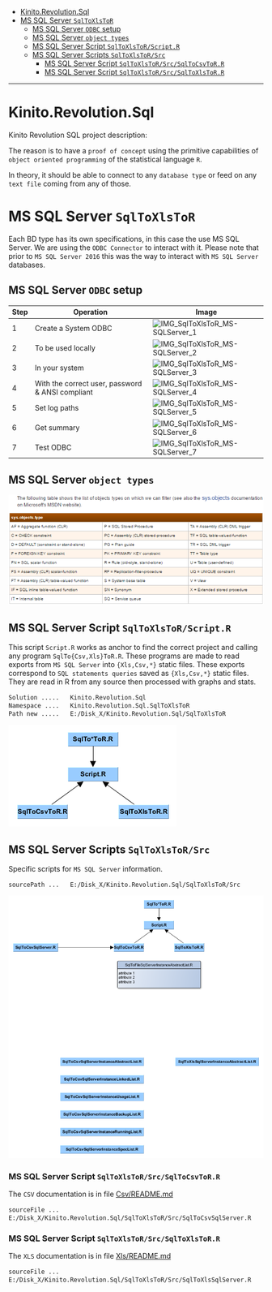 <!-- TOC -->

- [Kinito.Revolution.Sql](#kinitorevolutionsql)
- [MS SQL Server `SqlToXlsToR`](#ms-sql-server-sqltoxlstor)
    - [MS SQL Server `ODBC` setup](#ms-sql-server-odbc-setup)
    - [MS SQL Server `object types`](#ms-sql-server-object-types)
    - [MS SQL Server Script `SqlToXlsToR/Script.R`](#ms-sql-server-script-sqltoxlstorscriptr)
    - [MS SQL Server Scripts `SqlToXlsToR/Src`](#ms-sql-server-scripts-sqltoxlstorsrc)
        - [MS SQL Server Script `SqlToXlsToR/Src/SqlToCsvToR.R`](#ms-sql-server-script-sqltoxlstorsrcsqltocsvtorr)
        - [MS SQL Server Script `SqlToXlsToR/Src/SqlToXlsToR.R`](#ms-sql-server-script-sqltoxlstorsrcsqltoxlstorr)

<!-- /TOC -->
---

# Kinito.Revolution.Sql

Kinito Revolution SQL project description:

The reason is to have a `proof of concept` using the primitive capabilities of `object oriented programming` of the statistical language `R`.

In theory, it should be able to connect to any `database type` or feed on any `text file` coming from any of those.

# MS SQL Server `SqlToXlsToR`

Each BD type has its own specifications, in this case the use MS SQL Server. We are using the `ODBC Connector` to interact with it. Please note that prior to `MS SQL Server 2016` this was the way to interact with `MS SQL Server` databases.

## MS SQL Server `ODBC` setup

| Step | Operation                                        | Image                                                                                                             |
| ---- | ------------------------------------------------ | ----------------------------------------------------------------------------------------------------------------- |
| 1    | Create a System ODBC                             | ![IMG_SqlToXlsToR_MS-SQLServer_1](https://1.bp.blogspot.com/-rn0UkuRCH9Q/V6n-Zht1QPI/AAAAAAAAAqQ/siXDSPCR8VoFh0ctWZhBJ1yQYkGcfm_PQCLcB/s400/image001.png "SqlToXlsToR MS-SQLServer_1") |
| 2    | To be used locally                               | ![IMG_SqlToXlsToR_MS-SQLServer_2](https://4.bp.blogspot.com/-3V1BOXL_da8/V6n-61Z-khI/AAAAAAAAAqY/PiOTEfeNa5k7RmS4bPG3hLNqQZ7Zjjk9wCEw/s400/image004.png "SqlToXlsToR MS-SQLServer_2") |
| 3    | In your system                                   | ![IMG_SqlToXlsToR_MS-SQLServer_3](https://1.bp.blogspot.com/-bnrViLFLBhM/V6n-ljERWsI/AAAAAAAAAqU/-bsABkxgOpIaOubDo53ysJCCJGgAFYamQCLcB/s400/image003.png "SqlToXlsToR MS-SQLServer_3") |
| 4    | With the correct user, password & ANSI compliant | ![IMG_SqlToXlsToR_MS-SQLServer_4](https://2.bp.blogspot.com/-HD0gzn5xcTo/V6oCm0DV2fI/AAAAAAAAAqo/MLkSgrdokPEiN1ucG7GL-jR8txvv-0H9wCLcB/s400/image005.png "SqlToXlsToR MS-SQLServer_4") |
| 5    | Set log paths                                    | ![IMG_SqlToXlsToR_MS-SQLServer_5](https://4.bp.blogspot.com/-LPO3AVIJguU/V6oC0l9vMBI/AAAAAAAAAqs/dsiTaxvRwrwepAsRP3cmi8Vzyxx_hC3XgCLcB/s400/image006.png "SqlToXlsToR MS-SQLServer_5") |
| 6    | Get summary                                      | ![IMG_SqlToXlsToR_MS-SQLServer_6](https://2.bp.blogspot.com/-IecvbNG8esc/V6oC6wqz5ZI/AAAAAAAAAqw/CNh5BQe4o3UUTiV5vjvsUW38ZeWbzfcowCLcB/s320/image007.png "SqlToXlsToR MS-SQLServer_6") |
| 7    | Test ODBC                                        | ![IMG_SqlToXlsToR_MS-SQLServer_7](https://1.bp.blogspot.com/-vnIZdakx3Q4/V6oDM6RkzCI/AAAAAAAAAq0/sBdjdr7D0kAuJ1ECGJKx-4SaIEOVseOkACLcB/s400/image008.png "SqlToXlsToR MS-SQLServer_7") |

## MS SQL Server `object types`

![IMG_SqlToXlsToR_MS-SQLServer_sys.object.types](SqlToXlsToR/Doc/MS-SQLServer_sys.object.types.png "SqlToXlsToR MS-SQLServer_sys.object.types")

## MS SQL Server Script `SqlToXlsToR/Script.R`

This script `Script.R` works as anchor to find the correct project and calling any program `SqlTo{Csv,Xls}ToR.R`.
These programs are made to read exports from `MS SQL Server` into `{Xls,Csv,*}` static files.
These exports correspond to `SQL statements queries` saved as `{Xls,Csv,*}` static files.
They are read in R from any source then processed with graphs and stats.

```
Solution .....   Kinito.Revolution.Sql
Namespace ....   Kinito.Revolution.Sql.SqlToXlsToR
Path new .....   E:/Disk_X/Kinito.Revolution.Sql/SqlToXlsToR
```

![IMG_SqlToXlsToR_Kinito.Revolution.Sql.SqlToXlsToR](SqlToXlsToR/Doc/Kinito.Revolution.Sql.SqlToXlsToR.png "SqlToXlsToR Kinito.Revolution.Sql.SqlToXlsToR")

## MS SQL Server Scripts `SqlToXlsToR/Src`

Specific scripts for `MS SQL Server` information.

```
sourcePath ...   E:/Disk_X/Kinito.Revolution.Sql/SqlToXlsToR/Src
```

![IMG_SqlToXlsToR_Kinito.Revolution.Sql.SqlToCsvSqlServer](SqlToXlsToR/Doc/Kinito.Revolution.Sql.SqlToCsvSqlServer.png "SqlToXlsToR Kinito.Revolution.Sql.SqlToCsvSqlServer")

### MS SQL Server Script `SqlToXlsToR/Src/SqlToCsvToR.R`

The `CSV` documentation is in file [Csv/README.md](Csv/README.md)

```
sourceFile ...   E:/Disk_X/Kinito.Revolution.Sql/SqlToXlsToR/Src/SqlToCsvSqlServer.R
```

### MS SQL Server Script `SqlToXlsToR/Src/SqlToXlsToR.R`

The `XLS` documentation is in file [Xls/README.md](Xls/README.md)

```
sourceFile ...   E:/Disk_X/Kinito.Revolution.Sql/SqlToXlsToR/Src/SqlToXlsSqlServer.R
```
